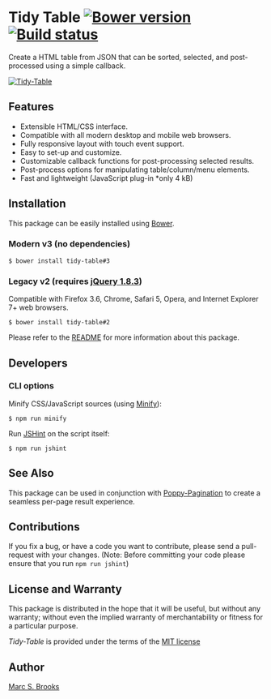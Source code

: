 # Tidy Table [![Bower version](https://badge.fury.io/bo/tidy-table.svg)](https://badge.fury.io/bo/tidy-table) [![Build status](https://travis-ci.org/nuxy/Tidy-Table.svg?branch=develop)](https://travis-ci.org/nuxy/Tidy-Table)

Create a HTML table from JSON that can be sorted, selected, and post-processed using a simple callback.

[<img src="https://nuxy.github.io/Tidy-Table/preview.gif" alt="Tidy-Table" />](https://nuxy.github.io/Tidy-Table)

## Features

- Extensible HTML/CSS interface.
- Compatible with all modern desktop and mobile web browsers.
- Fully responsive layout with touch event support.
- Easy to set-up and customize.
- Customizable callback functions for post-processing selected results.
- Post-process options for manipulating table/column/menu elements.
- Fast and lightweight (JavaScript plug-in *only 4 kB)

## Installation

This package can be easily installed using [Bower](http://bower.io).

### Modern v3 (no dependencies)

    $ bower install tidy-table#3

### Legacy v2 (requires [jQuery 1.8.3](http://ajax.googleapis.com/ajax/libs/jquery/1.8.3/jquery.min.js))

Compatible with Firefox 3.6, Chrome, Safari 5, Opera, and Internet Explorer 7+ web browsers.

    $ bower install tidy-table#2

Please refer to the [README](https://nuxy.github.io/Tidy-Table) for more information about this package.

## Developers

### CLI options

Minify CSS/JavaScript sources (using [Minify](https://www.npmjs.com/package/minify)):

    $ npm run minify

Run [JSHint](https://www.npmjs.com/package/jshint) on the script itself:

    $ npm run jshint

## See Also

This package can be used in conjunction with [Poppy-Pagination](https://github.com/nuxy/Poppy-Pagination) to create a seamless per-page result experience.

## Contributions

If you fix a bug, or have a code you want to contribute, please send a pull-request with your changes. (Note: Before committing your code please ensure that you run `npm run jshint`)

## License and Warranty

This package is distributed in the hope that it will be useful, but without any warranty; without even the implied warranty of merchantability or fitness for a particular purpose.

_Tidy-Table_ is provided under the terms of the [MIT license](http://www.opensource.org/licenses/mit-license.php)

## Author

[Marc S. Brooks](https://github.com/nuxy)
